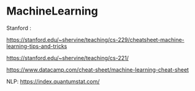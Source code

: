 # MachineLearning

Stanford :

https://stanford.edu/~shervine/teaching/cs-229/cheatsheet-machine-learning-tips-and-tricks

https://stanford.edu/~shervine/teaching/cs-221/

https://www.datacamp.com/cheat-sheet/machine-learning-cheat-sheet

NLP:
https://index.quantumstat.com/
